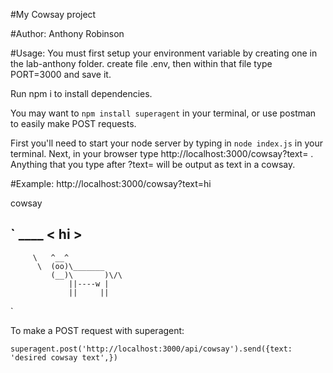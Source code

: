 #My Cowsay project

#Author: Anthony Robinson

#Usage:
You must first setup your environment variable by creating one in the lab-anthony folder.
create file .env, then within that file type PORT=3000 and save it.

Run npm i to install dependencies.

You may want to `npm install superagent` in your terminal, or use postman to easily make
POST requests.

First you'll need to start your node server by typing in `node index.js` in your terminal.
Next, in your browser type http://localhost:3000/cowsay?text= .
Anything that you type after ?text= will be output as text in a cowsay.

#Example:
http://localhost:3000/cowsay?text=hi

cowsay

` ____
 < hi >
  ----
         \   ^__^
          \  (oo)\_______
             (__)\       )\/\
                 ||----w |
                 ||     ||           
`

To make a POST request with superagent:

`superagent.post('http://localhost:3000/api/cowsay').send({text: 'desired cowsay text',})`
